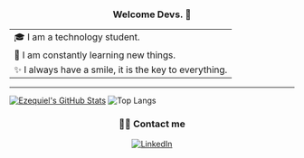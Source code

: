 <h3 align="center">Welcome Devs. 👋</h3>

<table align="center">
  <tr>
    <td valign="center">🎓 I am a technology student.</td>
  </tr>
  <tr>
    <td valign="center">🌱 I am constantly learning new things.</td>
  </tr>
  <tr>
    <td valign="center">✨ I always have a smile, it is the key to everything.</td>
  </tr>
</table>

<hr />

[![Ezequiel's GitHub Stats](https://github-readme-stats.vercel.app/api?username=ezelujan&show_icons=true)](https://github.com/ezelujan)
![Top Langs](https://github-readme-stats.vercel.app/api/top-langs/?username=ezelujan&show_icons=true)

<h3 align="center"> 🤝🏻 Contact me</h3>

<p align="center">
  <a href="https://www.linkedin.com/in/ezedev/">
    <img alt="LinkedIn" src="https://img.shields.io/badge/LinkedIn-Ezequiel%20Luj%C3%A1n-blue?style=flat-square&logo=linkedin">
  </a>
</p>
